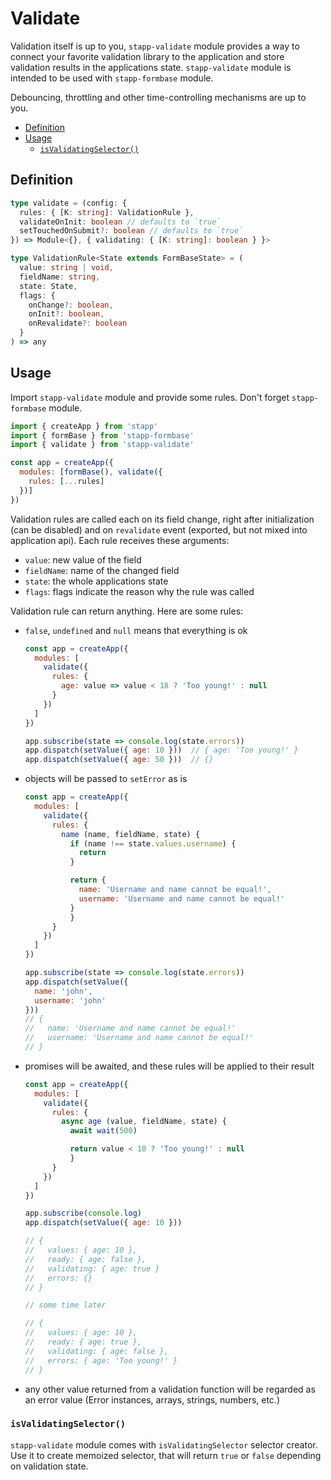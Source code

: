# Validate

Validation itself is up to you, `stapp-validate` module provides a way to connect your favorite validation library to the application and store validation results in the applications state. `stapp-validate` module is intended to be used with `stapp-formbase` module.

Debouncing, throttling and other time-controlling mechanisms are up to you.

<!-- START doctoc generated TOC please keep comment here to allow auto update -->
<!-- DON'T EDIT THIS SECTION, INSTEAD RE-RUN doctoc TO UPDATE -->


- [Definition](#definition)
- [Usage](#usage)
  - [`isValidatingSelector()`](#isvalidatingselector)

<!-- END doctoc generated TOC please keep comment here to allow auto update -->

## Definition

```typescript
type validate = (config: {
  rules: { [K: string]: ValidationRule },
  validateOnInit: boolean // defaults to `true`
  setTouchedOnSubmit?: boolean // defaults to `true`
}) => Module<{}, { validating: { [K: string]: boolean } }>

type ValidationRule<State extends FormBaseState> = (
  value: string | void,
  fieldName: string,
  state: State,
  flags: {
    onChange?: boolean,
    onInit?: boolean,
    onRevalidate?: boolean
  }
) => any
```

## Usage

Import `stapp-validate` module and provide some rules. Don't forget `stapp-formbase` module.

```js
import { createApp } from 'stapp'
import { formBase } from 'stapp-formbase'
import { validate } from 'stapp-validate'

const app = createApp({
  modules: [formBase(), validate({
    rules: [...rules]
  })]
})
```

Validation rules are called each on its field change, right after initialization (can be disabled) and on `revalidate` event (exported, but not mixed into application api). Each rule receives these arguments:

* `value`: new value of the field
* `fieldName`: name of the changed field
* `state`: the whole applications state
* `flags`: flags indicate the reason why the rule was called

Validation rule can return anything. Here are some rules:

* `false`, `undefined` and `null` means that everything is ok

  ```js
  const app = createApp({
    modules: [
      validate({
        rules: {
          age: value => value < 18 ? 'Too young!' : null
        }
      })
    ]
  })

  app.subscribe(state => console.log(state.errors))
  app.dispatch(setValue({ age: 10 }))  // { age: 'Too young!' }
  app.dispatch(setValue({ age: 50 }))  // {}
  ```


* objects will be passed to `setError` as is

  ```js
  const app = createApp({
    modules: [
      validate({
        rules: {
          name (name, fieldName, state) {
            if (name !== state.values.username) {
              return
            }

            return {
              name: 'Username and name cannot be equal!',
              username: 'Username and name cannot be equal!'
            }
        	}
        }
      })
    ]
  })

  app.subscribe(state => console.log(state.errors))
  app.dispatch(setValue({
    name: 'john',
    username: 'john'
  }))
  // {
  //   name: 'Username and name cannot be equal!'
  //   username: 'Username and name cannot be equal!'
  // }
  ```

* promises will be awaited, and these rules will be applied to their result

  ```js
  const app = createApp({
    modules: [
      validate({
        rules: {
          async age (value, fieldName, state) {
            await wait(500)

            return value < 18 ? 'Too young!' : null
        	}
        }
      })
    ]
  })

  app.subscribe(console.log)
  app.dispatch(setValue({ age: 10 }))

  // {
  //   values: { age: 10 },
  //   ready: { age: false },
  //   validating: { age: true }
  //   errors: {}
  // }

  // some time later

  // {
  //   values: { age: 10 },
  //   ready: { age: true },
  //   validating: { age: false },
  //   errors: { age: 'Too young!' }
  // }
  ```

* any other value returned from a validation function will be regarded as an error value (Error instances, arrays, strings, numbers, etc.)

### `isValidatingSelector()`

`stapp-validate` module comes with `isValidatingSelector` selector creator. Use it to create memoized selector, that will return `true` or `false` depending on validation state.
<!--
## Type definitions

- [`validate`](/types.html#validate)
- [`revalidate`](/types.html#revalidate)
- [`isValidatingSelector`](/types.html#isvalidatingselector)
- [`ValidationFlags`](/types.html#validationflags)
- [`ValidationState`](/types.html#validationstate)
- [`ValidateConfig`](/types.html#validateconfig)
- [`ValidationRule`](/types.html#validationrule)
- [`Module`](/types.html#module)
-->
